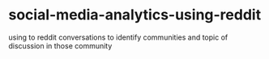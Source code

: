 # social-media-analytics-using-reddit
using to reddit conversations to identify communities and topic of discussion in those community
